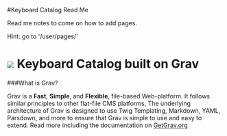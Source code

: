 #Keyboard Catalog Read Me

Read me notes to come on how to add pages. 

Hint: go to '/user/pages/'


# ![](https://avatars1.githubusercontent.com/u/8237355?v=2&s=50) Keyboard Catalog built on Grav

###What is Grav?

Grav is a **Fast**, **Simple**, and **Flexible**, file-based Web-platform.  It follows similar principles to other flat-file CMS platforms, The underlying architecture of Grav is designed to use Twig Templating, Markdown, YAML, Parsdown, and more to ensure that Grav is simple to use and easy to extend. Read more including the documentation on [GetGrav.org](http://getgrav.org)